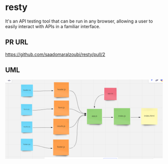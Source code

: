 # resty

It's an API testing tool that can be run in any browser, allowing a user to easily interact with APIs in a familiar interface.

## PR URL

https://github.com/saadomaralzoubi/resty/pull/2

## UML

![](./1.png)

